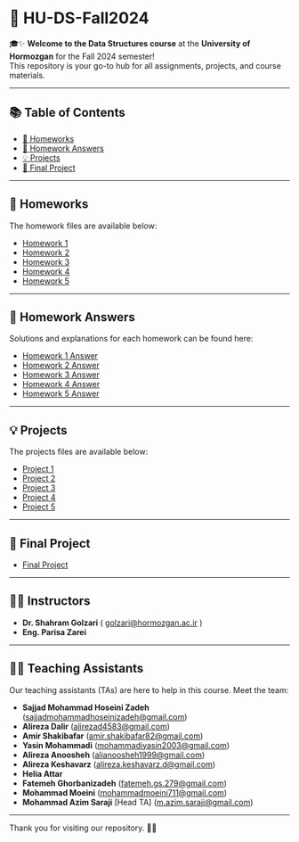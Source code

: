 # 🌟 HU-DS-Fall2024

🎓✨ **Welcome to the Data Structures course** at the **University of Hormozgan** for the Fall 2024 semester!  
This repository is your go-to hub for all assignments, projects, and course materials. 

---

## 📚 Table of Contents

- [📁 Homeworks](#-homeworks)
- [📝 Homework Answers](#-homework-answers)
- [💡 Projects](#-projects)
- [🚀 Final Project](#-final-project)

---

## 📁 Homeworks

The homework files are available below:  
- [Homework 1](Homeworks/HW1.pdf)  
- [Homework 2](Homeworks/HW2.pdf)  
- [Homework 3](Homeworks/HW3.pdf)  
- [Homework 4](Homeworks/HW4.pdf)  
- [Homework 5](Homeworks/HW5.pdf)  

---

## 📝 Homework Answers

Solutions and explanations for each homework can be found here:  
- [Homework 1 Answer](HomeworkAnswers/HWA1.pdf)  
- [Homework 2 Answer](HomeworkAnswers/HWA2.pdf)  
- [Homework 3 Answer](HomeworkAnswers/HWA3.pdf)  
- [Homework 4 Answer](HomeworkAnswers/HWA4.pdf)  
- [Homework 5 Answer](HomeworkAnswers/HWA5.pdf)  

---

## 💡 Projects

The projects files are available below:  
- [Project 1](Projects/P1.pdf)  
- [Project 2](Projects/P2.pdf)  
- [Project 3](Projects/P3.pdf)  
- [Project 4](Projects/P4.pdf)  
- [Project 5](Projects/P5.pdf)  

---

## 🚀 Final Project

- [Final Project](FinalProject/FinalProject.pdf)  

---

## 👨‍🏫 Instructors
  
- **Dr. Shahram Golzari** ( golzari@hormozgan.ac.ir )  
- **Eng. Parisa Zarei**  

---

## 👩‍🏫 Teaching Assistants

Our teaching assistants (TAs) are here to help in this course. Meet the team:  
- **Sajjad Mohammad Hoseini Zadeh** (sajjadmohammadhoseinizadeh@gmail.com)  
- **Alireza Dalir** (alirezad4583@gmail.com)  
- **Amir Shakibafar** (amir.shakibafar82@gmail.com)  
- **Yasin Mohammadi** (mohammadiyasin2003@gmail.com)  
- **Alireza Anoosheh** (alianoosheh1999@gmail.com)  
- **Alireza Keshavarz** (alireza.keshavarz.d@gmail.com)  
- **Helia Attar**  
- **Fatemeh Ghorbanizadeh** (fatemeh.gs.279@gmail.com)  
- **Mohammad Moeini** (mohammadmoeini711@gmail.com)  
- **Mohammad Azim Saraji** [Head TA] (m.azim.saraji@gmail.com)

---

Thank you for visiting our repository. 🚀✨

